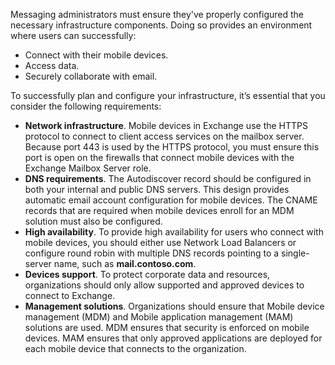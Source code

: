 Messaging administrators must ensure they've properly configured the necessary infrastructure components. Doing so provides an environment where users can successfully:

 -  Connect with their mobile devices.
 -  Access data.
 -  Securely collaborate with email.

To successfully plan and configure your infrastructure, it’s essential that you consider the following requirements:

 -  **Network infrastructure**. Mobile devices in Exchange use the HTTPS protocol to connect to client access services on the mailbox server. Because port 443 is used by the HTTPS protocol, you must ensure this port is open on the firewalls that connect mobile devices with the Exchange Mailbox Server role.
 -  **DNS requirements**. The Autodiscover record should be configured in both your internal and public DNS servers. This design provides automatic email account configuration for mobile devices. The CNAME records that are required when mobile devices enroll for an MDM solution must also be configured.
 -  **High availability**. To provide high availability for users who connect with mobile devices, you should either use Network Load Balancers or configure round robin with multiple DNS records pointing to a single-server name, such as **mail.contoso.com**.
 -  **Devices support**. To protect corporate data and resources, organizations should only allow supported and approved devices to connect to Exchange.
 -  **Management solutions**. Organizations should ensure that Mobile device management (MDM) and Mobile application management (MAM) solutions are used. MDM ensures that security is enforced on mobile devices. MAM ensures that only approved applications are deployed for each mobile device that connects to the organization.

